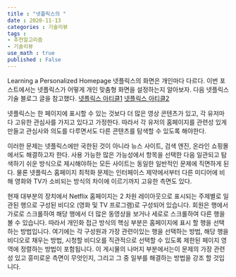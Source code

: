 ```yaml
---
title : "넷플릭스의 "
date : 2020-11-13
categories : 기술리뷰
tags :
- 추천알고리즘
- 기술리뷰
use_math : true
published : False
---
```

Learning a Personalized Homepage
넷플릭스의 화면은 개인마다 다르다. 이번 포스트에서는 넷플릭스가 어떻게 개인 맞춤형 화면을 설정하는지 알아보자. 다음 넷플릭스 기술 블로그 글을 참고했다.
[넷플릭스 아티클1](https://netflixtechblog.com/learning-a-personalized-homepage-aa8ec670359a)
[넷플릭스 아티클2](https://netflixtechblog.com/to-be-continued-helping-you-find-shows-to-continue-watching-on-7c0d8ee4dab6)

넷플릭스는 한 페이지에 표시할 수 있는 것보다 더 많은 영상 콘텐츠가 있고, 각 유저마다 고유한 관심사를 가지고 있다고 가정한다. 따라서 각 유저의 홈페이지를 관련성 있게 만들고 관심사와 의도를 다루면서도 다른 콘텐츠를 탐색할 수 있도록 해야한다.

이러한 문제는 넷플릭스에만 국한된 것이 아니라 뉴스 사이트, 검색 엔진, 온라인 쇼핑몰에서도 해결하고자 한다. 사용 가능한 많은 가능성에서 항목을 선택한 다음 일관되고 탐색하기 쉬운 방식으로 제시해야하는 모든 사이트는 동일한 일반적인 문제에 직면하게 된다. 물론 넷플릭스 홈페이지 최적화 문제는 인터페이스 제약에서부터 다른 미디어에 비해 영화와 TV가 소비되는 방식의 차이에 이르기까지 고유한 측면도 있다.

현재 대부분의 장치에서 Netflix 홈페이지는 2 차원 레이아웃으로 표시되는 주제별로 일관된 행으로 구성된 비디오 (영화 및 TV 프로그램)로 구성되어 있습니다. 회원은 행에서 가로로 스크롤하여 해당 행에서 더 많은 동영상을 보거나 세로로 스크롤하여 다른 행을 볼 수 있습니다. 따라서 개인화 접근 방식의 핵심 부분은 홈페이지에 표시 할 행을 선택하는 방법입니다. 여기에는 각 구성원과 가장 관련이있는 행을 선택하는 방법, 해당 행을 비디오로 채우는 방법, 시청할 비디오를 직관적으로 선택할 수 있도록 제한된 페이지 영역에 정렬하는 방법이 포함됩니다. 이 게시물의 나머지 부분에서는이 문제의 가장 관련성 있고 흥미로운 측면이 무엇인지, 그리고 그 중 일부를 해결하는 방법을 강조 할 것입니다.
